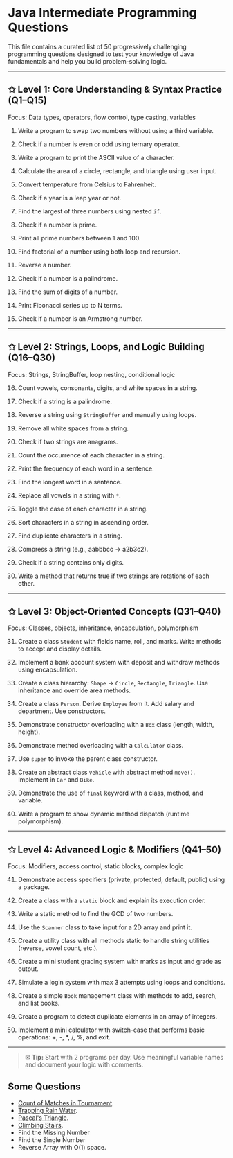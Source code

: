 # Java Intermediate Programming Questions

This file contains a curated list of 50 progressively challenging programming questions designed to test your knowledge of Java fundamentals and help you build problem-solving logic.

---

## ✩ Level 1: Core Understanding & Syntax Practice (Q1–Q15)

Focus: Data types, operators, flow control, type casting, variables

1. Write a program to swap two numbers without using a third variable.

2. Check if a number is even or odd using ternary operator.

3. Write a program to print the ASCII value of a character.

4. Calculate the area of a circle, rectangle, and triangle using user input.

5. Convert temperature from Celsius to Fahrenheit.

6. Check if a year is a leap year or not.

7. Find the largest of three numbers using nested `if`.

8. Check if a number is prime.

9. Print all prime numbers between 1 and 100.

10. Find factorial of a number using both loop and recursion.

11. Reverse a number.

12. Check if a number is a palindrome.

13. Find the sum of digits of a number.

14. Print Fibonacci series up to N terms.

15. Check if a number is an Armstrong number.

---

## ✩ Level 2: Strings, Loops, and Logic Building (Q16–Q30)

Focus: Strings, StringBuffer, loop nesting, conditional logic

16. Count vowels, consonants, digits, and white spaces in a string.

17. Check if a string is a palindrome.

18. Reverse a string using `StringBuffer` and manually using loops.

19. Remove all white spaces from a string.

20. Check if two strings are anagrams.

21. Count the occurrence of each character in a string.

22. Print the frequency of each word in a sentence.

23. Find the longest word in a sentence.

24. Replace all vowels in a string with `*`.

25. Toggle the case of each character in a string.

26. Sort characters in a string in ascending order.

27. Find duplicate characters in a string.

28. Compress a string (e.g., aabbbcc → a2b3c2).

29. Check if a string contains only digits.

30. Write a method that returns true if two strings are rotations of each other.

---

## ✩ Level 3: Object-Oriented Concepts (Q31–Q40)

Focus: Classes, objects, inheritance, encapsulation, polymorphism

31. Create a class `Student` with fields name, roll, and marks. Write methods to accept and display details.

32. Implement a bank account system with deposit and withdraw methods using encapsulation.

33. Create a class hierarchy: `Shape` → `Circle`, `Rectangle`, `Triangle`. Use inheritance and override area methods.

34. Create a class `Person`. Derive `Employee` from it. Add salary and department. Use constructors.

35. Demonstrate constructor overloading with a `Box` class (length, width, height).

36. Demonstrate method overloading with a `Calculator` class.

37. Use `super` to invoke the parent class constructor.

38. Create an abstract class `Vehicle` with abstract method `move()`. Implement in `Car` and `Bike`.

39. Demonstrate the use of `final` keyword with a class, method, and variable.

40. Write a program to show dynamic method dispatch (runtime polymorphism).

---

## ✩ Level 4: Advanced Logic & Modifiers (Q41–50)

Focus: Modifiers, access control, static blocks, complex logic

41. Demonstrate access specifiers (private, protected, default, public) using a package.

42. Create a class with a `static` block and explain its execution order.

43. Write a static method to find the GCD of two numbers.

44. Use the `Scanner` class to take input for a 2D array and print it.

45. Create a utility class with all methods static to handle string utilities (reverse, vowel count, etc.).

46. Create a mini student grading system with marks as input and grade as output.

47. Simulate a login system with max 3 attempts using loops and conditions.

48. Create a simple `Book` management class with methods to add, search, and list books.

49. Create a program to detect duplicate elements in an array of integers.

50. Implement a mini calculator with switch-case that performs basic operations: +, -, *, /, %, and exit.

---

> ✉ **Tip:** Start with 2 programs per day. Use meaningful variable names and document your logic with comments.



## Some Questions

- [Count of Matches in Tournament](https://leetcode.com/problems/count-of-matches-in-tournament/).
- [Trapping Rain Water](https://leetcode.com/problems/trapping-rain-water/description/).
- [Pascal's Triangle](https://leetcode.com/problems/pascals-triangle/).
- [Climbing Stairs](https://leetcode.com/problems/climbing-stairs/).
- Find the Missing Number
- Find the Single Number
- Reverse Array with O(1) space.
